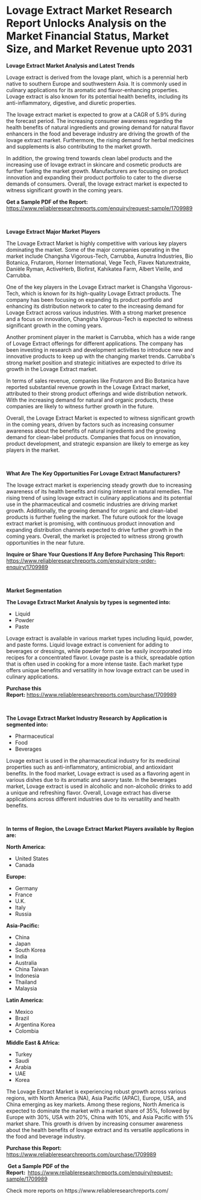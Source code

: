 <p><h1>Lovage Extract Market Research Report Unlocks Analysis on the Market Financial Status, Market Size, and Market Revenue upto 2031</h1></p><p><strong>Lovage Extract Market Analysis and Latest Trends</strong></p>
<p><p>Lovage extract is derived from the lovage plant, which is a perennial herb native to southern Europe and southwestern Asia. It is commonly used in culinary applications for its aromatic and flavor-enhancing properties. Lovage extract is also known for its potential health benefits, including its anti-inflammatory, digestive, and diuretic properties.</p><p>The lovage extract market is expected to grow at a CAGR of 5.9% during the forecast period. The increasing consumer awareness regarding the health benefits of natural ingredients and growing demand for natural flavor enhancers in the food and beverage industry are driving the growth of the lovage extract market. Furthermore, the rising demand for herbal medicines and supplements is also contributing to the market growth.</p><p>In addition, the growing trend towards clean label products and the increasing use of lovage extract in skincare and cosmetic products are further fueling the market growth. Manufacturers are focusing on product innovation and expanding their product portfolio to cater to the diverse demands of consumers. Overall, the lovage extract market is expected to witness significant growth in the coming years.</p></p>
<p><strong>Get a Sample PDF of the Report:&nbsp;</strong> <a href="https://www.reliableresearchreports.com/enquiry/request-sample/1709989">https://www.reliableresearchreports.com/enquiry/request-sample/1709989</a></p>
<p>&nbsp;</p>
<p><strong>Lovage Extract Major Market Players</strong></p>
<p><p>The Lovage Extract Market is highly competitive with various key players dominating the market. Some of the major companies operating in the market include Changsha Vigorous-Tech, Carrubba, Aunutra Industries, Bio Botanica, Frutarom, Horner International, Vege Tech, Flavex Naturextrakte, Danièle Ryman, ActiveHerb, Biofirst, Kahikatea Farm, Albert Vieille, and Carrubba.</p><p>One of the key players in the Lovage Extract market is Changsha Vigorous-Tech, which is known for its high-quality Lovage Extract products. The company has been focusing on expanding its product portfolio and enhancing its distribution network to cater to the increasing demand for Lovage Extract across various industries. With a strong market presence and a focus on innovation, Changsha Vigorous-Tech is expected to witness significant growth in the coming years.</p><p>Another prominent player in the market is Carrubba, which has a wide range of Lovage Extract offerings for different applications. The company has been investing in research and development activities to introduce new and innovative products to keep up with the changing market trends. Carrubba's strong market position and strategic initiatives are expected to drive its growth in the Lovage Extract market.</p><p>In terms of sales revenue, companies like Frutarom and Bio Botanica have reported substantial revenue growth in the Lovage Extract market, attributed to their strong product offerings and wide distribution network. With the increasing demand for natural and organic products, these companies are likely to witness further growth in the future.</p><p>Overall, the Lovage Extract Market is expected to witness significant growth in the coming years, driven by factors such as increasing consumer awareness about the benefits of natural ingredients and the growing demand for clean-label products. Companies that focus on innovation, product development, and strategic expansion are likely to emerge as key players in the market.</p></p>
<p>&nbsp;</p>
<p><strong>What Are The Key Opportunities For Lovage Extract Manufacturers?</strong></p>
<p><p>The lovage extract market is experiencing steady growth due to increasing awareness of its health benefits and rising interest in natural remedies. The rising trend of using lovage extract in culinary applications and its potential use in the pharmaceutical and cosmetic industries are driving market growth. Additionally, the growing demand for organic and clean-label products is further fueling the market. The future outlook for the lovage extract market is promising, with continuous product innovation and expanding distribution channels expected to drive further growth in the coming years. Overall, the market is projected to witness strong growth opportunities in the near future.</p></p>
<p><strong>Inquire or Share Your Questions If Any Before Purchasing This Report:</strong> <a href="https://www.reliableresearchreports.com/enquiry/pre-order-enquiry/1709989">https://www.reliableresearchreports.com/enquiry/pre-order-enquiry/1709989</a></p>
<p>&nbsp;</p>
<p><strong>Market Segmentation</strong></p>
<p><strong>The Lovage Extract Market Analysis by types is segmented into:</strong></p>
<p><ul><li>Liquid</li><li>Powder</li><li>Paste</li></ul></p>
<p><p>Lovage extract is available in various market types including liquid, powder, and paste forms. Liquid lovage extract is convenient for adding to beverages or dressings, while powder form can be easily incorporated into recipes for a concentrated flavor. Lovage paste is a thick, spreadable option that is often used in cooking for a more intense taste. Each market type offers unique benefits and versatility in how lovage extract can be used in culinary applications.</p></p>
<p><strong>Purchase this Report:&nbsp;</strong><a href="https://www.reliableresearchreports.com/purchase/1709989">https://www.reliableresearchreports.com/purchase/1709989</a></p>
<p>&nbsp;</p>
<p><strong>The Lovage Extract Market Industry Research by Application is segmented into:</strong></p>
<p><ul><li>Pharmaceutical</li><li>Food</li><li>Beverages</li></ul></p>
<p><p>Lovage extract is used in the pharmaceutical industry for its medicinal properties such as anti-inflammatory, antimicrobial, and antioxidant benefits. In the food market, Lovage extract is used as a flavoring agent in various dishes due to its aromatic and savory taste. In the beverages market, Lovage extract is used in alcoholic and non-alcoholic drinks to add a unique and refreshing flavor. Overall, Lovage extract has diverse applications across different industries due to its versatility and health benefits.</p></p>
<p>&nbsp;</p>
<p><strong>In terms of Region, the Lovage Extract Market Players available by Region are:</strong></p>
<p>
    <p> <strong> North America: </strong>
        <ul>
            <li>United States</li>
            <li>Canada</li>
        </ul>
        </p> 
    <p> <strong> Europe: </strong>
        <ul>
            <li>Germany</li>
            <li>France</li>
            <li>U.K.</li>
            <li>Italy</li>
            <li>Russia</li>
        </ul>
        </p> 
    <p> <strong> Asia-Pacific: </strong>
        <ul>
            <li>China</li>
            <li>Japan</li>
            <li>South Korea</li>
            <li>India</li>
            <li>Australia</li>
            <li>China Taiwan</li>
            <li>Indonesia</li>
            <li>Thailand</li>
            <li>Malaysia</li>
        </ul>
        </p> 
    <p> <strong> Latin America: </strong>
        <ul>
            <li>Mexico</li>
            <li>Brazil</li>
            <li>Argentina Korea</li>
            <li>Colombia</li>
        </ul>
        </p> 
    <p> <strong> Middle East & Africa: </strong>
        <ul>
            <li>Turkey</li>
            <li>Saudi</li>
            <li>Arabia</li>
            <li>UAE</li>
            <li>Korea</li>
        </ul>
    </p>
    </p>
<p><p>The Lovage Extract Market is experiencing robust growth across various regions, with North America (NA), Asia Pacific (APAC), Europe, USA, and China emerging as key markets. Among these regions, North America is expected to dominate the market with a market share of 35%, followed by Europe with 30%, USA with 20%, China with 10%, and Asia Pacific with 5% market share. This growth is driven by increasing consumer awareness about the health benefits of lovage extract and its versatile applications in the food and beverage industry.</p></p>
<p><strong>Purchase this Report: </strong><a href="https://www.reliableresearchreports.com/purchase/1709989">https://www.reliableresearchreports.com/purchase/1709989</a></p>
<p>&nbsp;<strong>Get a Sample PDF of the Report:&nbsp;&nbsp;</strong><a href="https://www.reliableresearchreports.com/enquiry/request-sample/1709989">https://www.reliableresearchreports.com/enquiry/request-sample/1709989</a></p>
<p><strong></strong></p>
<p>Check more reports on https://www.reliableresearchreports.com/</p>